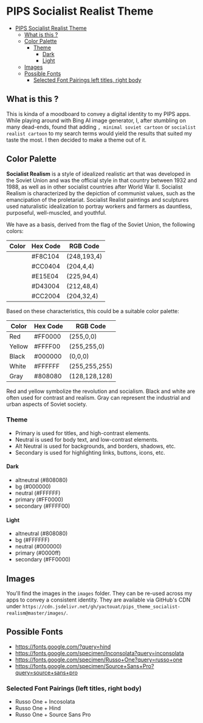 # PIPS Socialist Realist Theme

<!-- TOC -->

- [PIPS Socialist Realist Theme](#pips-socialist-realist-theme)
  - [What is this ?](#what-is-this-)
  - [Color Palette](#color-palette)
    - [Theme](#theme)
      - [Dark](#dark)
      - [Light](#light)
  - [Images](#images)
  - [Possible Fonts](#possible-fonts)
    - [Selected Font Pairings left titles, right body](#selected-font-pairings-left-titles-right-body)

<!-- /TOC -->

## What is this ?

This is kinda of a moodboard to convey a digital identity to my PIPS apps. While playing around with Bing AI image generator, I, after stumbling on many dead-ends, found that adding `, minimal soviet cartoon` or `socialist realist cartoon` to my search terms would yield the results that suited my taste the most. I then decided to make a theme out of it.

## Color Palette

**Socialist Realism** is a style of idealized realistic art that was developed in the Soviet Union and was the official style in that country between 1932 and 1988, as well as in other socialist countries after World War II. Socialist Realism is characterized by the depiction of communist values, such as the emancipation of the proletariat. Socialist Realist paintings and sculptures used naturalistic idealization to portray workers and farmers as dauntless, purposeful, well-muscled, and youthful.

We have as a basis, derived from the flag of the Soviet Union, the following colors:

| Color | Hex Code | RGB Code    |
| ----- | -------- | ----------- |
|       | #F8C104  | (248,193,4) |
|       | #CC0404  | (204,4,4)   |
|       | #E15E04  | (225,94,4)  |
|       | #D43004  | (212,48,4)  |
|       | #CC2004  | (204,32,4)  |

Based on these characteristics, this could be a suitable color palette:

| Color  | Hex Code | RGB Code      |
| ------ | -------- | ------------- |
| Red    | #FF0000  | (255,0,0)     |
| Yellow | #FFFF00  | (255,255,0)   |
| Black  | #000000  | (0,0,0)       |
| White  | #FFFFFF  | (255,255,255) |
| Gray   | #808080  | (128,128,128) |

Red and yellow symbolize the revolution and socialism. Black and white are often used for contrast and realism. Gray can represent the industrial and urban aspects of Soviet society.

### Theme

- Primary is used for titles, and high-contrast elements.
- Neutral is used for body text, and low-contrast elements.
- Alt Neutral is used for backgrounds, and borders, shadows, etc.
- Secondary is used for highlighting links, buttons, icons, etc.

#### Dark

- altneutral (#808080)
- bg (#000000)
- neutral (#FFFFFF)
- primary (#FF0000)
- secondary (#FFFF00)

#### Light

- altneutral (#808080)
- bg (#FFFFFF)
- neutral (#000000)
- primary (#0000ff)
- secondary (#FF0000)

## Images

You'll find the images in the `images` folder. They can be re-used across my apps to convey a consistent identity. They are available via GitHub's CDN under `https://cdn.jsdelivr.net/gh/yactouat/pips_theme_socialist-realism@master/images/`.

## Possible Fonts

- <https://fonts.google.com/?query=hind>
- <https://fonts.google.com/specimen/Inconsolata?query=inconsolata>
- <https://fonts.google.com/specimen/Russo+One?query=russo+one>
- <https://fonts.google.com/specimen/Source+Sans+Pro?query=source+sans+pro>

### Selected Font Pairings (left titles, right body)

- Russo One + Incosolata
- Russo One + Hind
- Russo One + Source Sans Pro
